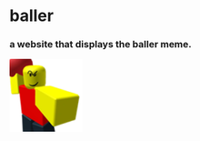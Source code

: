 <h1>baller</h1>
<h3>a website that displays the baller meme.</h2>
<img src="https://github.com/pvrzz/baller/blob/main/baller.png?raw=true" alt="baller.png" href="https://baller.pvrz.ml/"/>
